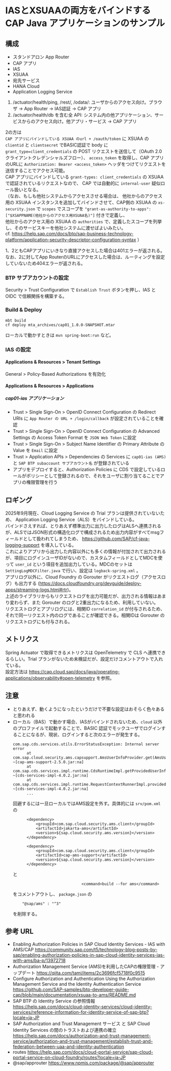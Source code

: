 # IASとXSUAAの両方をバインドするCAP Java アプリケーションのサンプル

## 構成

- スタンドアロン App Router
- CAP アプリ
- IAS
- XSUAA
- 宛先サービス
- HANA Cloud
- Application Logging Service

1. /actuator/health/ping, /rest/, /odata/: ユーザからのアクセス向け。ブラウザ -> App Router -> IAS認証 -> CAP アプリ  
2. /actuator/health/db を含む全 API: システム内の他アプリケーション、サービスからのアクセス向け。他アプリ・サービス -> CAP アプリ  

2の方は  
`CAP アプリにバインドしている XSUAA のurl + /oauth/token` に XSUAA の `clientid` と `clientsecret` でBASIC認証で body に `grant_type=client_credentials` の POST リクエストを送信して（OAuth 2.0 クライアントクレデンシャルズフロー）、 `access_token` を取得し、CAP アプリのURLに `Authorization: Bearer <access_token>` ヘッダをつけてリクエストを送信することでアクセス可能。  
CAP アプリにバインドしている `grant-types: client_credentials` の XSUAA で認証されているリクエストなので、 CAP では自動的に `internal-user` 疑似ロール扱いとなる。  
（なお、もしも他社システムからアクセスさせる場合は、 他社からのアクセス用の XSUAA インスタンスを追加してバインドさせて、CAP側の XSUAA の `xs-security.json` で `scopes` でスコープを `"grant-as-authority-to-apps": ["$XSAPPNAME(他社からのアクセス用XSUAA名)"]` 付きで定義し、  
他社からのアクセス用の XSUAA の `authorities` で、定義したスコープを列挙し、そのサービスキーを他社システムに渡せばよいみたい。  
cf. https://help.sap.com/docs/btp/sap-business-technology-platform/application-security-descriptor-configuration-syntax ）  

1、2ともCAPアプリにいきなり直接アクセスした場合は401エラーが返される。  
なお、2に対してApp RouterのURLにアクセスした場合は、ルーティングを設定していないため404エラーが返される。  

### BTP サブアカウントの設定

Security > Trust Configuration で `Establish Trust` ボタンを押し、IAS と OIDC で信頼関係を構築する。

### Build & Deploy

```
mbt build
cf deploy mta_archives/cap01_1.0.0-SNAPSHOT.mtar
```

ローカルで動かすときは `mvn spring-boot:run` など。  

### IAS の設定

#### Applications & Resources > Tenant Settings

General > Policy-Based Authorizations を有効化

#### Applications & Resources > Applications

##### cap01-ias アプリケーション

- Trust > Single Sign-On > OpenID Connect Configuration の Redirect URIs に `App Router の URL + /login/callback` が設定されていることを確認
- Trust > Single Sign-On > OpenID Connect Configuration の Advanced Settings の Access Token Format を `JSON Web Token` に設定
- Trust > Single Sign-On > Subject Name Identifier の Primary Attribute の Value を `Email` に設定
- Trust > Application APIs > Dependencies の Services に `cap01-ias (AMS)` と `SAP BTP subaccount サブアカウント名` が登録されている
- アプリをデプロイすると、Authorization Policies に CDS で設定しているロールがポリシーとして登録されるので、それをユーザに割り当てることでアプリの権限管理を行う

## ロギング

2025年9月現在、Cloud Logging Service の Trial プランは提供されていないため、 Application Logging Service（ALS）をバインドしている。  
バインドさえすれば、とりあえず標準出力に出力したログはALSへ連携されるが、ALSではJSON形式の構造化ログで構成されるため出力内容がすべてmsgフィールドとして扱われてしまうため、 https://github.com/SAP/cf-java-logging-support を導入している。  
これによりアプリから出力した内容以外にも多くの情報が付加されて出力されるが、項目にログインユーザIDがないので、カスタムフィールドとしてMDCを使って `user_id` という項目を追加出力している。MDCのセットは `SettingLogMDCFilter.java` で行い、設定は `logback-spring.xml` 。  
アプリログ以外に、Cloud Foundry の Gorouter がリクエストログ（アクセスログ）も出力する (https://docs.cloudfoundry.org/devguide/deploy-apps/streaming-logs.html#rtr)。  
上述のライブラリからもリクエストログを出力可能だが、出力される情報はあまり変わらず、また Gorouter のログと2重出力になるため、利用していない。  
リクエストログとアプリログには、相関ID `correlation_id` が付与されるため、それで同一リクエスト内のログであることが確認できる。相関IDは Gorouter のリクエストログにも付与される。

## メトリクス

Spring Actuator で取得できるメトリクスは OpenTelemetry で CLS へ連携できるらしい。Trial プランがないため未検証だが、設定だけコメントアウトで入れている。  
設定方法は https://cap.cloud.sap/docs/java/operating-applications/observability#open-telemetry を参照。  

## 注意

- とりあえず、動くようになったというだけで不要な設定はおそらく色々あると思われる
- ローカル（BAS）で動かす場合、IASがバインドされないため、`cloud` 以外のプロファイルで起動することで、BASIC 認証でモックユーザでログインすることになるが、現状、ログインすると次のエラーが発生する。
  ```
  com.sap.cds.services.utils.ErrorStatusException: Internal server error
        at com.sap.cloud.security.ams.capsupport.AmsUserInfoProvider.get(AmsUserInfoProvider.java:152) ~[cap-ams-support-2.5.0.jar:na]
        at com.sap.cds.services.impl.runtime.CdsRuntimeImpl.getProvidedUserInfo(CdsRuntimeImpl.java:116) ~[cds-services-impl-4.0.2.jar:na]
        at com.sap.cds.services.impl.runtime.RequestContextRunnerImpl.providedUserInfo(RequestContextRunnerImpl.java:308) ~[cds-services-impl-4.0.2.jar:na]
        ...
  ```
  回避するには一旦ローカルではAMS設定を外す。具体的には `srv/pom.xml` の
  ```
  		<dependency>
			<groupId>com.sap.cloud.security.ams.client</groupId>
			<artifactId>jakarta-ams</artifactId>
			<version>${sap.cloud.security.ams.version}</version>
		</dependency>

		<dependency>
			<groupId>com.sap.cloud.security.ams.client</groupId>
			<artifactId>cap-ams-support</artifactId>
			<version>${sap.cloud.security.ams.version}</version>
		</dependency>
  ```
  と
  ```
  								<command>build --for ams</command>
  ```
  をコメントアウトし、 `package.json` の
  ```
      "@sap/ams" : "^3"
  ```
  を削除する。

## 参考 URL

- Enabling Authorization Policies in SAP Cloud Identity Services - IAS with AMS/CAP https://community.sap.com/t5/technology-blog-posts-by-sap/enabling-authorization-policies-in-sap-cloud-identity-services-ias-with-ams/ba-p/13972718
- Authorization Management Service (AMS)を利用したCAPの権限管理 - アップデート https://qiita.com/tami/items/2c3696fcf5718f0c9515
- Configure Authorization and Authentication Using the Authorization Management Service and the Identity Authentication Service https://github.com/SAP-samples/btp-developer-guide-cap/blob/main/documentation/xsuaa-to-ams/README.md
- SAP BTP の Identity Service の参照情報 https://help.sap.com/docs/cloud-identity-services/cloud-identity-services/reference-information-for-identity-service-of-sap-btp?locale=ja-JP
- SAP Authorization and Trust Management サービス と SAP Cloud Identity Services の間のトラストおよび連携の確立 https://help.sap.com/docs/authorization-and-trust-management-service/authorization-and-trust-management/establish-trust-and-federation-between-uaa-and-identity-authentication
- routes https://help.sap.com/docs/cloud-portal-service/sap-cloud-portal-service-on-cloud-foundry/routes?locale=ja-JP
- @sap/approuter https://www.npmjs.com/package/@sap/approuter

